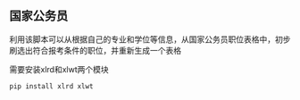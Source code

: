 国家公务员
---------

利用该脚本可以从根据自己的专业和学位等信息，从国家公务员职位表格中，初步刷选出符合报考条件的职位，并重新生成一个表格

需要安装xlrd和xlwt两个模块

	pip install xlrd xlwt
